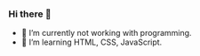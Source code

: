 ### Hi there 👋

- 🔭 I’m currently not working with programming.
- 🌱 I’m learning HTML, CSS, JavaScript.
